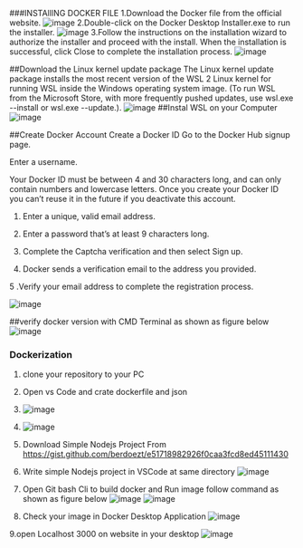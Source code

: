 ###INSTAllING DOCKER FILE
1.Download the Docker file from the official website.
![image](https://github.com/RevoU-FSSE-2/week-6-firdaussdf/assets/137057784/63126324-3917-48bf-8f0d-250ff71cdcd0)
2.Double-click on the Docker Desktop Installer.exe to run the installer.
![image](https://github.com/RevoU-FSSE-2/week-6-firdaussdf/assets/137057784/2607bf0c-8036-456e-afdc-784efc24b9da)
3.Follow the instructions on the installation wizard to authorize the installer and proceed with the install.
When the installation is successful, click Close to complete the installation process.
![image](https://github.com/RevoU-FSSE-2/week-6-firdaussdf/assets/137057784/57d270a1-bf2f-4736-a01d-a497bce72dd0)

##Download the Linux kernel update package
The Linux kernel update package installs the most recent version of the WSL 2 Linux kernel for running WSL inside the Windows operating system image. (To run WSL from the Microsoft Store, with more frequently pushed updates, use wsl.exe --install or wsl.exe --update.).
![image](https://github.com/RevoU-FSSE-2/week-6-firdaussdf/assets/137057784/0bbd83f1-ceed-4484-8a9a-34c16cb8e065)
##Instal WSL on your Computer
![image](https://github.com/RevoU-FSSE-2/week-6-firdaussdf/assets/137057784/7a2a9fe3-cb9b-4330-942b-45cd2fbbb4ca)

##Create Docker Account
Create a Docker ID
Go to the Docker Hub signup page.

Enter a username.

Your Docker ID must be between 4 and 30 characters long, and can only contain numbers and lowercase letters. Once you create your Docker ID you can’t reuse it in the future if you deactivate this account.

1. Enter a unique, valid email address.

2. Enter a password that’s at least 9 characters long.

3. Complete the Captcha verification and then select Sign up.

4. Docker sends a verification email to the address you provided.

5 .Verify your email address to complete the registration process.

![image](https://github.com/RevoU-FSSE-2/week-6-firdaussdf/assets/137057784/5534aa01-5da8-41be-bcba-a913d7a805f6)

##verify docker version with  CMD Terminal as shown as figure below
![image](https://github.com/RevoU-FSSE-2/week-6-firdaussdf/assets/137057784/e4e41a18-47c3-4628-82e5-6854754db727)

### Dockerization
1. clone your repository to your PC

2. Open vs Code and crate dockerfile and json 
3. ![image](https://github.com/RevoU-FSSE-2/week-6-firdaussdf/assets/137057784/a02e8c1d-e0ac-4026-ac28-3ecfca87cacc)
4. ![image](https://github.com/RevoU-FSSE-2/week-6-firdaussdf/assets/137057784/e5a794c8-c4bb-4867-a58b-eff6e4434636)

5. Download Simple Nodejs Project From https://gist.github.com/berdoezt/e51718982926f0caa3fcd8ed45111430

6. Write simple Nodejs project in VSCode at same directory
![image](https://github.com/RevoU-FSSE-2/week-6-firdaussdf/assets/137057784/46c68033-ad93-4f23-b38e-e1b110c2c405)

7. Open Git bash Cli to build docker and Run image follow command as shown as figure below
![image](https://github.com/RevoU-FSSE-2/week-6-firdaussdf/assets/137057784/5bc664fc-6081-43b0-bd68-8df44a00552a)
![image](https://github.com/RevoU-FSSE-2/week-6-firdaussdf/assets/137057784/fc80413a-41c3-4aa8-8fa3-99221c4762b6)

8. Check your image in Docker Desktop Application
![image](https://github.com/RevoU-FSSE-2/week-6-firdaussdf/assets/137057784/7dd7f329-c904-460e-a9c5-f44565dbf7d8)

9.open Localhost 3000 on  website in your desktop
![image](https://github.com/RevoU-FSSE-2/week-6-firdaussdf/assets/137057784/09b4b95f-0f8c-4235-a0b9-5f35836fe264)











